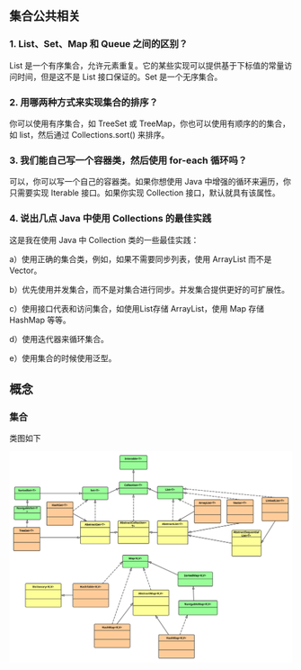 ## 集合公共相关

### 1. List、Set、Map 和 Queue 之间的区别？

List 是一个有序集合，允许元素重复。它的某些实现可以提供基于下标值的常量访问时间，但是这不是 List 接口保证的。Set 是一个无序集合。 



### 2. 用哪两种方式来实现集合的排序？

你可以使用有序集合，如 TreeSet 或 TreeMap，你也可以使用有顺序的的集合，如 list，然后通过 Collections.sort() 来排序。 



### 3. 我们能自己写一个容器类，然后使用 for-each 循环吗？

 可以，你可以写一个自己的容器类。如果你想使用 Java 中增强的循环来遍历，你只需要实现 Iterable 接口。如果你实现 Collection 接口，默认就具有该属性。 



### 4. 说出几点 Java 中使用 Collections 的最佳实践

这是我在使用 Java 中 Collection 类的一些最佳实践： 

a）使用正确的集合类，例如，如果不需要同步列表，使用 ArrayList 而不是 Vector。 

b）优先使用并发集合，而不是对集合进行同步。并发集合提供更好的可扩展性。

c）使用接口代表和访问集合，如使用List存储 ArrayList，使用 Map 存储 HashMap 等等。 

d）使用迭代器来循环集合。 

e）使用集合的时候使用泛型。 



## 概念

### 集合

类图如下

![Collection 类图](https://github.com/YuanLicc/interview/blob/master/docs/images/collection.svg)

